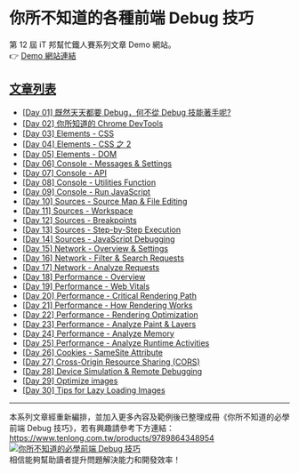 # 你所不知道的各種前端 Debug 技巧

第 12 屆 iT 邦幫忙鐵人賽系列文章 Demo 網站。  
👉 [Demo 網站連結](https://sh1zuku.csie.io/demo)

## [文章列表](https://ithelp.ithome.com.tw/users/20129636/ironman/3382)

- [[Day 01] 既然天天都要 Debug，何不從 Debug 技能著手呢?](https://ithelp.ithome.com.tw/articles/10236769)
- [[Day 02] 你所知道的 Chrome DevTools](https://ithelp.ithome.com.tw/articles/10237339)
- [[Day 03] Elements - CSS](https://ithelp.ithome.com.tw/articles/10238150)
- [[Day 04] Elements - CSS 之 2](https://ithelp.ithome.com.tw/articles/10238903)
- [[Day 05] Elements - DOM](https://ithelp.ithome.com.tw/articles/10239614)
- [[Day 06] Console - Messages & Settings](https://ithelp.ithome.com.tw/articles/10240275)
- [[Day 07] Console - API](https://ithelp.ithome.com.tw/articles/10240826)
- [[Day 08] Console - Utilities Function](https://ithelp.ithome.com.tw/articles/10241598)
- [[Day 09] Console - Run JavaScript](https://ithelp.ithome.com.tw/articles/10242319)
- [[Day 10] Sources - Source Map & File Editing](https://ithelp.ithome.com.tw/articles/10242922)
- [[Day 11] Sources - Workspace](https://ithelp.ithome.com.tw/articles/10243538)
- [[Day 12] Sources - Breakpoints](https://ithelp.ithome.com.tw/articles/10244199)
- [[Day 13] Sources - Step-by-Step Execution](https://ithelp.ithome.com.tw/articles/10244199)
- [[Day 14] Sources - JavaScript Debugging](https://ithelp.ithome.com.tw/articles/10245161)
- [[Day 15] Network - Overview & Settings](https://ithelp.ithome.com.tw/articles/10245891)
- [[Day 16] Network - Filter & Search Requests](https://ithelp.ithome.com.tw/articles/10246590)
- [[Day 17] Network - Analyze Requests](https://ithelp.ithome.com.tw/articles/10247206)
- [[Day 18] Performance - Overview](https://ithelp.ithome.com.tw/articles/10247709)
- [[Day 19] Performance - Web Vitals](https://ithelp.ithome.com.tw/articles/10248039)
- [[Day 20] Performance - Critical Rendering Path](https://ithelp.ithome.com.tw/articles/10248286)
- [[Day 21] Performance - How Rendering Works](https://ithelp.ithome.com.tw/articles/10248720)
- [[Day 22] Performance - Rendering Optimization](https://ithelp.ithome.com.tw/articles/10249554)
- [[Day 23] Performance - Analyze Paint & Layers](https://ithelp.ithome.com.tw/articles/10249933)
- [[Day 24] Performance - Analyze Memory](https://ithelp.ithome.com.tw/articles/10250174)
- [[Day 25] Performance - Analyze Runtime Activities](https://ithelp.ithome.com.tw/articles/10250669)
- [[Day 26] Cookies - SameSite Attribute](https://ithelp.ithome.com.tw/articles/10251288)
- [[Day 27] Cross-Origin Resource Sharing (CORS)](https://ithelp.ithome.com.tw/articles/10251693/)
- [[Day 28] Device Simulation & Remote Debugging](https://ithelp.ithome.com.tw/articles/10252037/)
- [[Day 29] Optimize images](https://ithelp.ithome.com.tw/articles/10252501/)
- [[Day 30] Tips for Lazy Loading Images](https://ithelp.ithome.com.tw/articles/10252723/)

---

本系列文章經重新編排，並加入更多內容及範例後已整理成冊《你所不知道的必學前端 Debug 技巧》，若有興趣請參考下方連結：  
https://www.tenlong.com.tw/products/9789864348954  
[![你所不知道的必學前端 Debug 技巧](https://ithelp.ithome.com.tw/upload/images/20211011/20129636YiIhzK6Iru.jpg)](https://www.tenlong.com.tw/products/9789864348954)  
相信能夠幫助讀者提升問題解決能力和開發效率！
